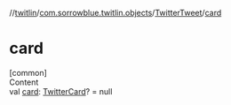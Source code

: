 //[twitlin](../../index.md)/[com.sorrowblue.twitlin.objects](../index.md)/[TwitterTweet](index.md)/[card](card.md)



# card  
[common]  
Content  
val [card](card.md): [TwitterCard](../-twitter-card/index.md)? = null  



